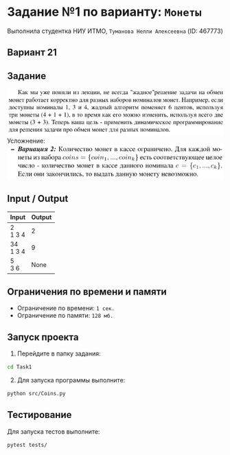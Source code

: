# Задание №1 по варианту: `Монеты`
Выполнила студентка НИУ ИТМО, `Туманова Нелли Алексеевна` (ID: 467773)

## Вариант 21

## Задание 
![img.png](task.png)
Усложнение:
![img++.png](task_plus.png)

## Input / Output 

| Input        | Output |
|--------------|--------|
| 2<br/>1 3 4  | 2      |
| 34<br/>1 3 4 | 9      |
| 5<br/>3 6    | None   |

## Ограничения по времени и памяти

- Ограничение по времени: `1 сек.`
- Ограничение по памяти: `128 мб.`


## Запуск проекта
1. Перейдите в папку задания:
```bash
cd Task1
```

2. Для запуска программы выполните:
```bash
python src/Coins.py
```

## Тестирование
Для запуска тестов выполните:
```bash
pytest tests/
```